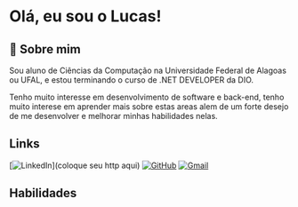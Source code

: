 # Olá, eu sou o Lucas!

## 📖 Sobre mim
Sou aluno de Ciências da Computação na Universidade Federal de Alagoas ou UFAL, e estou terminando o curso de .NET DEVELOPER da DIO.

Tenho muito interesse em desenvolvimento de software e back-end, tenho muito interese em aprender mais sobre estas areas alem de um forte
desejo de me desenvolver e melhorar minhas habilidades nelas.

## Links
[![LinkedIn](https://img.shields.io/badge/LinkedIn-0077B5?style=for-the-badge&logo=linkedin&logoColor=white)](coloque seu http aqui)
[![GitHub](https://img.shields.io/badge/GitHub-100000?style=for-the-badge&logo=github&logoColor=white)](https://github.com/Luca-vx)
[![Gmail](https://img.shields.io/badge/Gmail-333333?style=for-the-badge&logo=gmail&logoColor=red)](mailto:lucas.silva.me2@gmail.com)

## Habilidades
